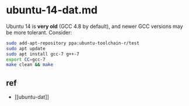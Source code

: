 
# ubuntu-14-dat.md

Ubuntu 14 is **very old** (GCC 4.8 by default), and newer GCC versions may be more tolerant. Consider:

```bash
sudo add-apt-repository ppa:ubuntu-toolchain-r/test
sudo apt update
sudo apt install gcc-7 g++-7
export CC=gcc-7
make clean && make
```

## ref 

- [[ubuntu-dat]]
